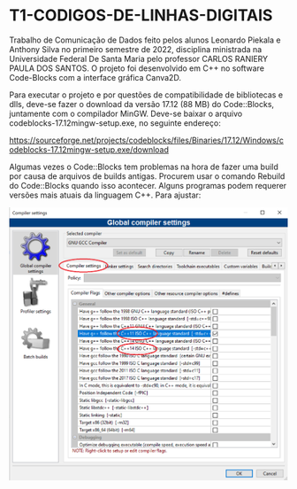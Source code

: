 # T1-CODIGOS-DE-LINHAS-DIGITAIS
Trabalho de Comunicação de Dados feito pelos alunos Leonardo Piekala e Anthony Silva no primeiro semestre de 2022, disciplina ministrada na Universidade Federal De Santa Maria pelo professor CARLOS RANIERY PAULA DOS SANTOS. 
O projeto foi desenvolvido em C++ no software Code-Blocks com a interface gráfica Canva2D.

Para executar o projeto e por questões de compatibilidade de bibliotecas e dlls, deve-se fazer o download da versão 17.12 (88 MB) do Code::Blocks, juntamente com o 
compilador MinGW. Deve-se baixar o arquivo codeblocks-17.12mingw-setup.exe, no seguinte endereço:

https://sourceforge.net/projects/codeblocks/files/Binaries/17.12/Windows/codeblocks-17.12mingw-setup.exe/download

Algumas vezes o Code::Blocks tem problemas na hora de fazer uma build por causa de arquivos de builds antigas. Procurem usar o comando Rebuild   do Code::Blocks quando isso acontecer.
Alguns programas podem requerer versões mais atuais da linguagem C++. Para ajustar:

![alt text](https://github.com/Anthony-Black-1337/T1-CODIGOS-DE-LINHAS-DIGITAIS/blob/99b29753104a49632198fcb4feaf5b154551040b/T1_CODIGOS_DE_LINHA/img_1.png)
